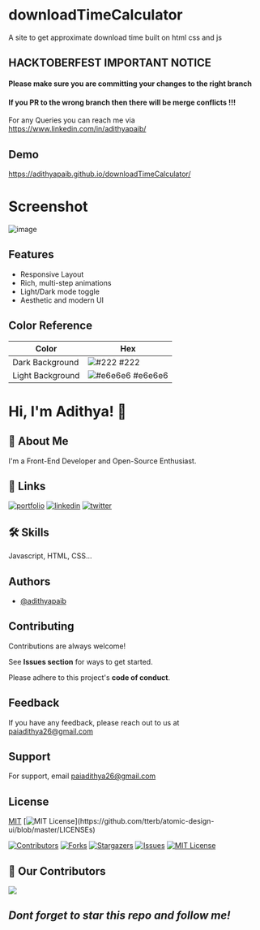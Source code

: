 

# downloadTimeCalculator
A site to get approximate download time
built on html css and js

## HACKTOBERFEST IMPORTANT NOTICE

#### Please make sure you are committing your changes to the right branch 
#### If you PR to the wrong branch then there will be merge conflicts !!!
For any Queries you can reach me via https://www.linkedin.com/in/adithyapaib/

## Demo
https://adithyapaib.github.io/downloadTimeCalculator/

# Screenshot
![image](https://user-images.githubusercontent.com/37355997/135632298-28710886-41df-4c88-92c5-b32658414e26.png)

## Features

- Responsive Layout
- Rich, multi-step animations 
- Light/Dark mode toggle
- Aesthetic and modern UI

 ## Color Reference

| Color             | Hex                                                                |
| ----------------- | ------------------------------------------------------------------ |
| Dark Background  | ![#222](https://via.placeholder.com/10/222?text=+) #222 |
| Light Background | ![#e6e6e6](https://via.placeholder.com/10/e6e6e6?text=+) #e6e6e6 |

# Hi, I'm Adithya! 👋

## 🚀 About Me
I'm a Front-End Developer and Open-Source Enthusiast.

  
## 🔗 Links
[![portfolio](https://img.shields.io/badge/my_portfolio-000?style=for-the-badge&logo=ko-fi&logoColor=white)](https://adithyapai.com/)
[![linkedin](https://img.shields.io/badge/linkedin-0A66C2?style=for-the-badge&logo=linkedin&logoColor=white)](https://www.linkedin.com/in/adithyapaib)
[![twitter](https://img.shields.io/badge/twitter-1DA1F2?style=for-the-badge&logo=twitter&logoColor=white)](https://twitter.com/adithyapaib)

  
## 🛠 Skills
Javascript, HTML, CSS...

## Authors

- [@adithyapaib](https://github.com/adithyapaib)

## Contributing

Contributions are always welcome!

See **Issues section** for ways to get started.

Please adhere to this project's **code of conduct**.

  
## Feedback

If you have any feedback, please reach out to us at paiadithya26@gmail.com

## Support

For support, email paiadithya26@gmail.com


## License

[MIT](https://choosealicense.com/licenses/mit/)
[![MIT License](https://img.shields.io/apm/l/atomic-design-ui.svg?)](https://github.com/tterb/atomic-design-ui/blob/master/LICENSEs)

 



[![Contributors][contributors-shield]][contributors-url]
[![Forks][forks-shield]][forks-url]
[![Stargazers][stars-shield]][stars-url]
[![Issues][issues-shield]][issues-url]
[![MIT License][license-shield]][license-url]



<!-- MARKDOWN LINKS & IMAGES -->
<!-- https://www.markdownguide.org/basic-syntax/#reference-style-links -->
[contributors-shield]: https://img.shields.io/github/contributors/adithyapaib/downloadTimeCalculator.svg?style=for-the-badge
[contributors-url]: https://github.com/adithyapaib/downloadTimeCalculator/graphs/contributors
[forks-shield]: https://img.shields.io/github/forks/adithyapaib/downloadTimeCalculator.svg?style=for-the-badge
[forks-url]: https://github.com/adithyapaib/downloadTimeCalculator/network/members
[stars-shield]: https://img.shields.io/github/stars/adithyapaib/downloadTimeCalculator.svg?style=for-the-badge
[stars-url]: https://github.com/adithyapaib/downloadTimeCalculator/stargazers
[issues-shield]: https://img.shields.io/github/issues/adithyapaib/downloadTimeCalculator.svg?style=for-the-badge
[issues-url]: https://github.com/adithyapaib/downloadTimeCalculator/issues
[license-shield]: https://img.shields.io/github/license/adithyapaib/downloadTimeCalculator.svg?style=for-the-badge
[license-url]: https://github.com/adithyapaib/downloadTimeCalculator/blob/master/LICENSE


## :handshake: Our Contributors
<a href="https://github.com/adithyapaib/downloadTimeCalculator/graphs/contributors">
  <img src="https://contrib.rocks/image?repo=adithyapaib/downloadTimeCalculator" />
</a>

 ## *Dont forget to star this repo and follow me!*

<!-- MARKDOWN LINKS & IMAGES -->
<!-- https://www.markdownguide.org/basic-syntax/#reference-style-links -->
[contributors-shield]: https://img.shields.io/github/contributors/adithyapaib/downloadTimeCalculator.svg?style=for-the-badge
[contributors-url]: https://github.com/AlphaQx/adithyapaib/downloadTimeCalculator/graphs/contributors
[forks-shield]: https://img.shields.io/github/forks/adithyapaib/downloadTimeCalculator.svg?style=for-the-badge
[forks-url]: https://github.com/AlphaQx/adithyapaib/downloadTimeCalculator/network/members
[stars-shield]: https://img.shields.io/github/stars/adithyapaib/downloadTimeCalculator.svg?style=for-the-badge
[stars-url]: https://github.com/adithyapaib/downloadTimeCalculator/stargazers
[issues-shield]: https://img.shields.io/github/issues/adithyapaib/downloadTimeCalculator.svg?style=for-the-badge
[issues-url]: https://github.com/adithyapaib/downloadTimeCalculator/issues
[license-shield]: https://img.shields.io/github/license/adithyapaib/downloadTimeCalculator?style=for-the-badge
[license-url]: https://github.com/adithyapaib/downloadTimeCalculator/blob/master/LICENSE

